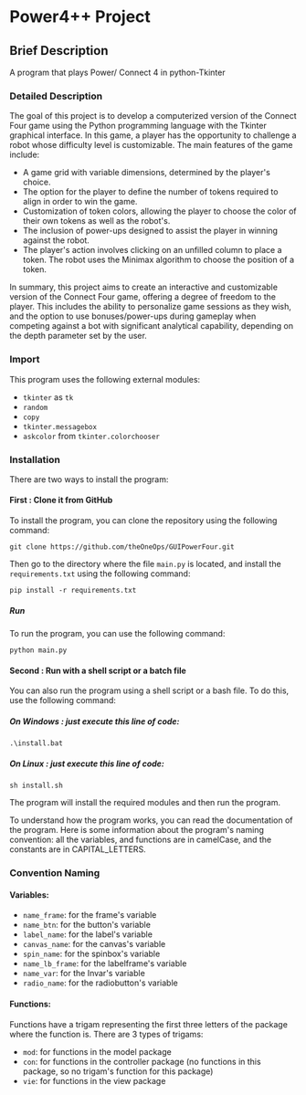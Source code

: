 # Power4++ Project

## Brief Description

A program that plays Power/ Connect 4 in python-Tkinter

### Detailed Description

The goal of this project is to develop a computerized version of the Connect
Four game using the Python programming language with the Tkinter graphical
interface. In this game, a player has the opportunity to challenge a robot whose
difficulty level is customizable. The main features of the game include:

- A game grid with variable dimensions, determined by the player's choice.
- The option for the player to define the number of tokens required to align in
  order to win the game.
- Customization of token colors, allowing the player to choose the color of
  their own tokens as well as the robot's.
- The inclusion of power-ups designed to assist the player in winning against
  the robot.
- The player's action involves clicking on an unfilled column to place a token.
  The robot uses the Minimax algorithm to choose the position of a token.

In summary, this project aims to create an interactive and customizable version
of the Connect Four game, offering a degree of freedom to the player. This
includes the ability to personalize game sessions as they wish, and the option
to use bonuses/power-ups during gameplay when competing against a bot with
significant analytical capability, depending on the depth parameter set by the
user.

### Import

This program uses the following external modules:

- `tkinter` as `tk`
- `random`
- `copy`
- `tkinter.messagebox`
- `askcolor` from `tkinter.colorchooser`

### Installation

There are two ways to install the program:

#### First : Clone it from GitHub

To install the program, you can clone the repository using the following
command:

`git clone https://github.com/theOneOps/GUIPowerFour.git`

Then go to the directory where the file `main.py` is located, and install
the `requirements.txt` using the following command:

`pip install -r requirements.txt`

##### Run

To run the program, you can use the following command:

`python main.py`

#### Second : Run with a shell script or a batch file

You can also run the program using a shell script or a bash file. To do this,
use the following command:

##### On Windows : just execute this line of code:

`.\install.bat`

##### On Linux : just execute this line of code:

`sh install.sh`

The program will install the required modules and then run the program.

To understand how the program works, you can read the documentation of the
program. Here is some information about the program's naming convention: all the
variables, and functions are in camelCase, and the constants are in
CAPITAL_LETTERS.

### Convention Naming

#### Variables:

- `name_frame`: for the frame's variable
- `name_btn`: for the button's variable
- `label_name`: for the label's variable
- `canvas_name`: for the canvas's variable
- `spin_name`: for the spinbox's variable
- `name_lb_frame`: for the labelframe's variable
- `name_var`: for the Invar's variable
- `radio_name`: for the radiobutton's variable

#### Functions:

Functions have a trigam representing the first three letters of the package
where the function is. There are 3 types of trigams:

- `mod`: for functions in the model package
- `con`: for functions in the controller package (no functions in this package,
  so no trigam's function for this package)
- `vie`: for functions in the view package
